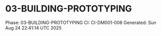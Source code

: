 # 03-BUILDING-PROTOTYPING
Phase: 03-BUILDING-PROTOTYPING
CI: CI-DM001-008
Generated: Sun Aug 24 22:41:14 UTC 2025
